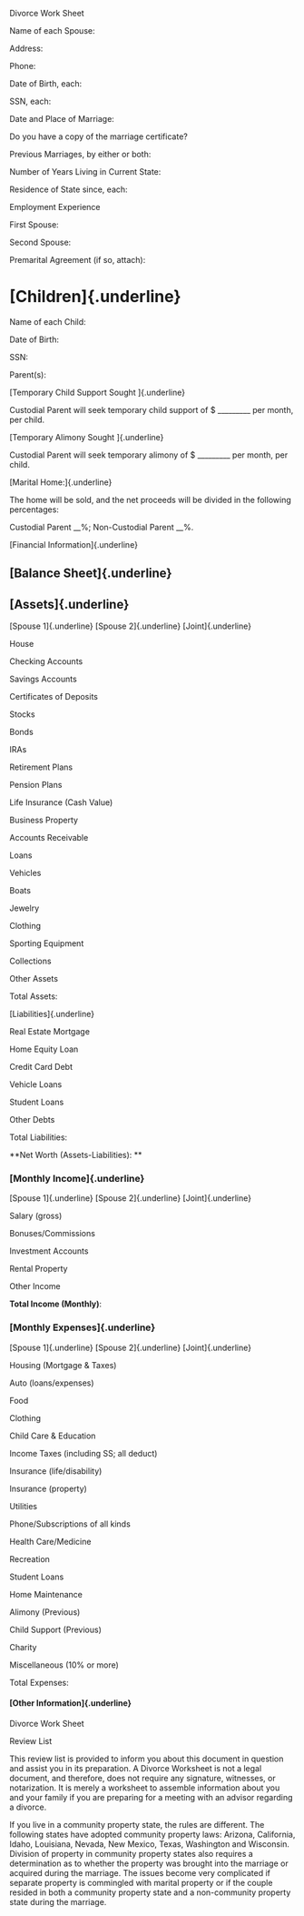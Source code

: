 Divorce Work Sheet

Name of each Spouse:

Address:

Phone:

Date of Birth, each:

SSN, each:

Date and Place of Marriage:

Do you have a copy of the marriage certificate?

Previous Marriages, by either or both:

Number of Years Living in Current State:

Residence of State since, each:

Employment Experience

First Spouse:

Second Spouse:

Premarital Agreement (if so, attach):

# [Children]{.underline}

Name of each Child:

Date of Birth:

SSN:

Parent(s):

[Temporary Child Support Sought ]{.underline}

Custodial Parent will seek temporary child support of \$
\_\_\_\_\_\_\_\_\_ per month, per child.

[Temporary Alimony Sought ]{.underline}

Custodial Parent will seek temporary alimony of \$ \_\_\_\_\_\_\_\_\_
per month, per child.

[Marital Home:]{.underline}

The home will be sold, and the net proceeds will be divided in the
following percentages:

Custodial Parent \_\_%; Non-Custodial Parent \_\_%.

[Financial Information]{.underline}

## [Balance Sheet]{.underline}

## [Assets]{.underline}

[Spouse 1]{.underline} [Spouse 2]{.underline} [Joint]{.underline}

House

Checking Accounts

Savings Accounts

Certificates of Deposits

Stocks

Bonds

IRAs

Retirement Plans

Pension Plans

Life Insurance (Cash Value)

Business Property

Accounts Receivable

Loans

Vehicles

Boats

Jewelry

Clothing

Sporting Equipment

Collections

Other Assets

Total Assets:

[Liabilities]{.underline}

Real Estate Mortgage

Home Equity Loan

Credit Card Debt

Vehicle Loans

Student Loans

Other Debts

Total Liabilities:

**Net Worth (Assets-Liabilities): **

### [Monthly Income]{.underline}

[Spouse 1]{.underline} [Spouse 2]{.underline} [Joint]{.underline}

Salary (gross)

Bonuses/Commissions

Investment Accounts

Rental Property

Other Income

**Total Income (Monthly)**:

### [Monthly Expenses]{.underline}

[Spouse 1]{.underline} [Spouse 2]{.underline} [Joint]{.underline}

Housing (Mortgage & Taxes)

Auto (loans/expenses)

Food

Clothing

Child Care & Education

Income Taxes (including SS; all deduct)

Insurance (life/disability)

Insurance (property)

Utilities

Phone/Subscriptions of all kinds

Health Care/Medicine

Recreation

Student Loans

Home Maintenance

Alimony (Previous)

Child Support (Previous)

Charity

Miscellaneous (10% or more)

Total Expenses:

#### [Other Information]{.underline}

Divorce Work Sheet

Review List

This review list is provided to inform you about this document in
question and assist you in its preparation. A Divorce Worksheet is not a
legal document, and therefore, does not require any signature,
witnesses, or notarization. It is merely a worksheet to assemble
information about you and your family if you are preparing for a meeting
with an advisor regarding a divorce.

If you live in a community property state, the rules are different. The
following states have adopted community property laws: Arizona,
California, Idaho, Louisiana, Nevada, New Mexico, Texas, Washington and
Wisconsin. Division of property in community property states also
requires a determination as to whether the property was brought into the
marriage or acquired during the marriage. The issues become very
complicated if separate property is commingled with marital property or
if the couple resided in both a community property state and a
non-community property state during the marriage.
